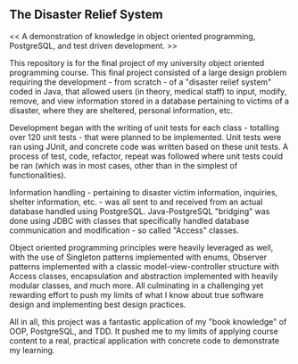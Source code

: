 ## The Disaster Relief System
<< A demonstration of knowledge in object oriented programming, PostgreSQL, and test driven development. >>

This repository is for the final project of my university object oriented programming course. This final project consisted of a large design problem requiring the development - from scratch - of a "disaster relief system" coded in Java, that allowed users (in theory, medical staff) to input, modify, remove, and view information stored in a database pertaining to victims of a disaster, where they are sheltered, personal information, etc.

Development began with the writing of unit tests for each class - totalling over 120 unit tests - that were planned to be implemented. Unit tests were ran using JUnit, and concrete code was written based on these unit tests. A process of test, code, refactor, repeat was followed where unit tests could be ran (which was in most cases, other than in the simplest of functionalities).

Information handling - pertaining to disaster victim information, inquiries, shelter information, etc. - was all sent to and received from an actual database handled using PostgreSQL. Java-PostgreSQL "bridging" was done using JDBC with classes that specifically handled database communication and modification - so called "Access" classes. 

Object oriented programming principles were heavily leveraged as well, with the use of Singleton patterns implemented with enums, Observer patterns implemented with a classic model-view-controller structure with Access classes, encapsulation and abstraction implemented with heavily modular classes, and much more. All culminating in a challenging yet rewarding effort to push my limits of what I know about true software design and implementing best design practices.

All in all, this project was a fantastic application of my "book knowledge" of OOP, PostgreSQL, and TDD. It pushed me to my limits of applying course content to a real, practical application with concrete code to demonstrate my learning. 
